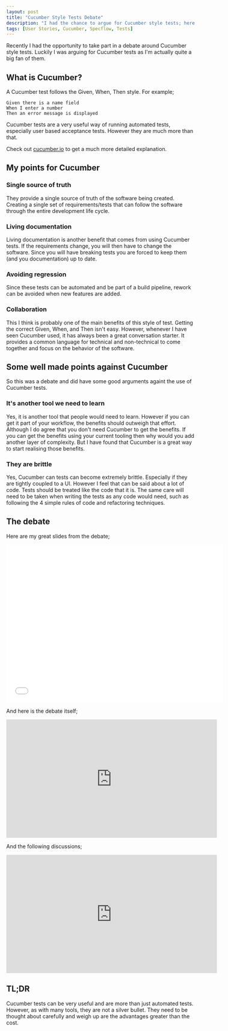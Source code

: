 ```yaml
---
layout: post
title: "Cucumber Style Tests Debate"
description: "I had the chance to argue for Cucumber style tests; here's how it went"
tags: [User Stories, Cucumber, Specflow, Tests]
---
```


Recently I had the opportunity to take part in a debate around Cucumber style tests.
Luckily I was arguing for Cucumber tests as I'm actually quite a big fan of them.

## What is Cucumber?

A Cucumber test follows the Given, When, Then style.
For example;

    Given there is a name field
    When I enter a number
    Then an error message is displayed

Cucumber tests are a very useful way of running automated tests, especially user based acceptance tests.
However they are much more than that.

Check out [cucumber.io](https://cucumber.io/) to get a much more detailed explanation.

## My points for Cucumber

### Single source of truth
They provide a single source of truth of the software being created.
Creating a single set of requirements/tests that can follow the software through the entire development life cycle.

### Living documentation
Living documentation is another benefit that comes from using Cucumber tests. 
If the requirements change, you will then have to change the software.
Since you will have breaking tests you are forced to keep them (and you documentation) up to date.  

### Avoiding regression
Since these tests can be automated and be part of a build pipeline, rework can be avoided when new features are added.

### Collaboration
This I think is probably one of the main benefits of this style of test.
Getting the correct Given, When, and Then isn't easy. 
However, whenever I have seen Cucumber used, it has always been a great conversation starter.
It provides a common language for technical and non-technical to come together and focus on the behavior of the software.

## Some well made points against Cucumber

So this was a debate and did have some good arguments againt the use of Cucumber tests.

### It's another tool we need to learn

Yes, it is another tool that people would need to learn. However if you can get it part of your workflow, the benefits should outweigh that effort.
Although I do agree that you don't need Cucumber to get the benefits. 
If you can get the benefits using your current tooling then why would you add another layer of complexity.
But I have found that Cucumber is a great way to start realising those benefits. 

### They are brittle

Yes, Cucumber can tests can become extremely brittle. Especially if they are tightly coupled to a UI.
However I feel that can be said about a lot of code.
Tests should be treated like the code that it is. 
The same care will need to be taken when writing the tests as any code would need, such as following the 4 simple rules of code and refactoring techniques.

## The debate

Here are my great slides from the debate;

<div class="slides-container">
<iframe src="//slides.com/martintierney/deck/embed" width="576" height="420" scrolling="no" frameborder="0" webkitallowfullscreen mozallowfullscreen allowfullscreen></iframe>
</div>

And here is the debate itself;

<iframe width="560" height="315" src="https://www.youtube.com/embed/U093groi8Os" frameborder="0" allowfullscreen></iframe>

And the following discussions;

<iframe width="560" height="315" src="https://www.youtube.com/embed/CejGdnzetm8" frameborder="0" allowfullscreen></iframe>

## TL;DR

Cucumber tests can be very useful and are more than just automated tests.
However, as with many tools, they are not a silver bullet. 
They need to be thought about carefully and weigh up are the advantages greater than the cost.